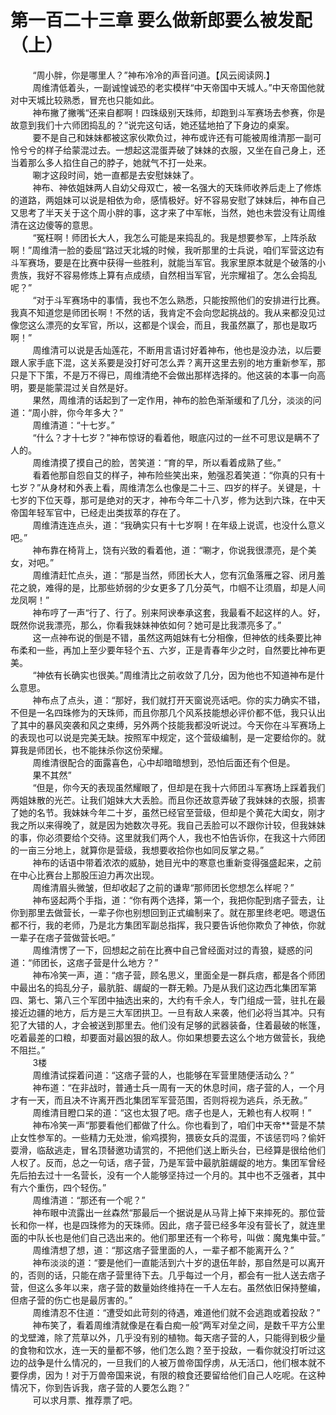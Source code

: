 <h1>第一百二十三章 要么做新郎要么被发配（上）</h1>
<div id="content">&nbsp&nbsp&nbsp&nbsp&nbsp&nbsp&nbsp&nbsp
 “周小胖，你是哪里人？”神布冷冷的声音问道。【风云阅读网.】
 <br/>&nbsp&nbsp&nbsp&nbsp&nbsp&nbsp&nbsp&nbsp
 周维清低着头，一副诚惶诚恐的老实模样“中天帝国中天城人。”中天帝国他就对中天城比较熟悉，冒充也只能如此。
 <br/>&nbsp&nbsp&nbsp&nbsp&nbsp&nbsp&nbsp&nbsp
 神布撇了撇嘴“还来自都啊！四珠级别天珠师，却跑到斗军赛场去参赛，你是故意到我们十六师团捣乱的？”说完这句话，她还猛地拍了下身边的桌案。
 <br/>&nbsp&nbsp&nbsp&nbsp&nbsp&nbsp&nbsp&nbsp
 要不是自己和妹妹都被这家伙欺负过，神布或许还有可能被周维清那一副可怜兮兮的样子给蒙混过去。一想起这混蛋弄破了妹妹的衣服，又坐在自己身上，还当着那么多人掐住自己的脖子，她就气不打一处来。
 <br/>&nbsp&nbsp&nbsp&nbsp&nbsp&nbsp&nbsp&nbsp
 唰才这段时间，她一直都是去安慰妹妹了。
 <br/>&nbsp&nbsp&nbsp&nbsp&nbsp&nbsp&nbsp&nbsp
 神布、神依姐妹两人自幼父母双亡，被一名强大的天珠师收养后走上了修炼的道路，两姐妹可以说是相依为命，感情极好。好不容易安慰了妹妹后，神布自己又思考了半天关于这个周小胖的事，这才来了中军帐，当然，她也未尝没有让周维清在这边傻等的意思。
 <br/>&nbsp&nbsp&nbsp&nbsp&nbsp&nbsp&nbsp&nbsp
 “冤枉啊！师团长大人，我怎么可能是来捣乱的。我是想要参军，上阵杀敌啊！”周维清一脸的委屈“路过天北城的时候，我听那里的士兵说，咱们军营这边有斗军赛场，要是在比赛中获得一些胜利，就能当军官。我家里原本就是个破落的小贵族，我好不容易修炼上算有点成绩，自然相当军官，光宗耀祖了。怎么会捣乱呢？”
 <br/>&nbsp&nbsp&nbsp&nbsp&nbsp&nbsp&nbsp&nbsp
 “对于斗军赛场中的事情，我也不怎么熟悉，只能按照他们的安排进行比赛。我真不知道您是师团长啊！不然的话，我肯定不会向您起挑战的。我从来都没见过像您这么漂亮的女军官，所以，这都是个误会，而且，我虽然赢了，那也是取巧啊！”
 <br/>&nbsp&nbsp&nbsp&nbsp&nbsp&nbsp&nbsp&nbsp
 周维清可以说是舌灿莲花，不断用言语讨好着神布，他也是没办法，以后要跟人家手底下混，这关系要是没打好可怎么弄？离开这里去别的地方重新参军，那只是下下策，不是万不得已，周维清绝不会做出那样选择的。他这装的本事一向高明，要是能蒙混过关自然是好。
 <br/>&nbsp&nbsp&nbsp&nbsp&nbsp&nbsp&nbsp&nbsp
 果然，周维清的话起到了一定作用，神布的脸色渐渐缓和了几分，淡淡的问道：“周小胖，你今年多大？”
 <br/>&nbsp&nbsp&nbsp&nbsp&nbsp&nbsp&nbsp&nbsp
 周维清道：“十七岁。”
 <br/>&nbsp&nbsp&nbsp&nbsp&nbsp&nbsp&nbsp&nbsp
 “什么？才十七岁？”神布惊讶的看着他，眼底闪过的一丝不可思议是瞒不了人的。
 <br/>&nbsp&nbsp&nbsp&nbsp&nbsp&nbsp&nbsp&nbsp
 周维清摸了摸自己的脸，苦笑道：“育的早，所以看着成熟了些。”
 <br/>&nbsp&nbsp&nbsp&nbsp&nbsp&nbsp&nbsp&nbsp
 看着他那自怨自艾的样子，神布险些笑出来，勉强忍着笑道：“你真的只有十七岁？”从身材和外表上看，周维清怎么也像是二十三、四岁的样子。关键是，十七岁的下位天尊，那可是绝对的天才，神布今年二十八岁，修为达到六珠，在中天帝国年轻军官中，已经走出类拔萃的存在了。
 <br/>&nbsp&nbsp&nbsp&nbsp&nbsp&nbsp&nbsp&nbsp
 周维清连连点头，道：“我确实只有十七岁啊！在年级上说谎，也没什么意义吧。”
 <br/>&nbsp&nbsp&nbsp&nbsp&nbsp&nbsp&nbsp&nbsp
 神布靠在椅背上，饶有兴致的看着他，道：“唰才，你说我很漂亮，是个美女，对吧。”
 <br/>&nbsp&nbsp&nbsp&nbsp&nbsp&nbsp&nbsp&nbsp
 周维清赶忙点头，道：“那是当然，师团长大人，您有沉鱼落雁之容、闭月羞花之貌，难得的是，比那些娇弱的少女更多了几分英气，巾帼不让须眉，却是人间龙凤啊！”
 <br/>&nbsp&nbsp&nbsp&nbsp&nbsp&nbsp&nbsp&nbsp
 神布哼了一声“行了、行了。别来阿谀奉承这套，我最看不起这样的人。好，既然你说我漂亮，那么，你看我妹妹神依如何？她可是比我漂亮多了。”
 <br/>&nbsp&nbsp&nbsp&nbsp&nbsp&nbsp&nbsp&nbsp
 这一点神布说的倒是不错，虽然这两姐妹有七分相像，但神依的线条要比神布柔和一些，再加上至少要年轻个五、六岁，正是青春年少之时，自然要比神布更美。
 <br/>&nbsp&nbsp&nbsp&nbsp&nbsp&nbsp&nbsp&nbsp
 “神依有长确实也很美。”周维清比之前收敛了几分，因为他也不知道神布是什么意思。
 <br/>&nbsp&nbsp&nbsp&nbsp&nbsp&nbsp&nbsp&nbsp
 神布点了点头，道：“那好，我们就打开天窗说亮话吧。你的实力确实不错，不但是一名四珠修为的天珠师，而且你那几个风系技能想必评价都不低，我只认出了其中的暴风突袭和风之束缚，另外两个技能我都没听说过。今天你在斗军赛场上的表现也可以说是完美无缺。按照军中规定，这个营级编制，是一定要给你的。就算我是师团长，也不能抹杀你这份荣耀。
 <br/>&nbsp&nbsp&nbsp&nbsp&nbsp&nbsp&nbsp&nbsp
 周维清很配合的面露喜色，心中却暗暗想到，恐怕后面还有个但是。
 <br/>&nbsp&nbsp&nbsp&nbsp&nbsp&nbsp&nbsp&nbsp
 果不其然”
 <br/>&nbsp&nbsp&nbsp&nbsp&nbsp&nbsp&nbsp&nbsp
 “但是，你今天的表现虽然耀眼了，但却是在我十六师团斗军赛场上踩着我们两姐妹散的光芒。让我们姐妹大大丢脸。而且你还故意弄破了我妹妹的衣服，损害了她的名节。我妹妹今年二十岁，虽然已经官至营级，但却是个黄花大闺女，刚才我之所以来得晚了，就是因为她数次寻死。我自己丢脸可以不跟你计较，但我妹妹的事，你必须要给个交待。这里就我们两个人，我也不怕告诉你，在我这十六师团的一亩三分地上，就算你是营级，我想要收拾你也如同反掌之易。”
 <br/>&nbsp&nbsp&nbsp&nbsp&nbsp&nbsp&nbsp&nbsp
 神布的话语中带着浓浓的威胁，她目光中的寒意也重新变得强盛起来，之前在中心比赛台上那股压迫力再次出现。
 <br/>&nbsp&nbsp&nbsp&nbsp&nbsp&nbsp&nbsp&nbsp
 周维清眉头微皱，但却收起了之前的谦卑“那师团长您想怎么样呢？”
 <br/>&nbsp&nbsp&nbsp&nbsp&nbsp&nbsp&nbsp&nbsp
 神布竖起两个手指，道：“你有两个选择，第一个，我把你配到痞子营去，让你到那里去做营长，一辈子你也别想回到正式编制来了。就在那里终老吧。嗯退伍都不行，我的老师，乃是北方集团军副总指挥，我只要告诉他你欺负了神依，你就一辈子在痞子营做营长吧。”
 <br/>&nbsp&nbsp&nbsp&nbsp&nbsp&nbsp&nbsp&nbsp
 周维清愣了一下，回想起之前在比赛中自己曾经面对过的青狼，疑惑的问道：“师团长，这痞子营是什么地方？”
 <br/>&nbsp&nbsp&nbsp&nbsp&nbsp&nbsp&nbsp&nbsp
 神布冷笑一声，道：“痞子营，顾名思义，里面全是一群兵痞，都是各个师团中最出名的捣乱分子，最肮脏、龌龊的一群无赖。乃是从我们这边西北集团军第四、第七、第八三个军团中抽选出来的，大约有千余人，专门组成一营，驻扎在最接近边疆的地方，后方是三大军团拱卫。一旦有敌人来袭，他们必将当其冲。只有犯了大错的人，才会被送到那里去。他们没有足够的武器装备，住着最破的帐篷，吃着最差的口粮，却要面对最凶狠的敌人。你如果想要去这么个地方做营长，我绝不阻拦。”
 <br/>&nbsp&nbsp&nbsp&nbsp&nbsp&nbsp&nbsp&nbsp
 3楼
 <br/>&nbsp&nbsp&nbsp&nbsp&nbsp&nbsp&nbsp&nbsp
 周维清试探着问道：“这痞子营的人，也能够在军营里随便活动么？”
 <br/>&nbsp&nbsp&nbsp&nbsp&nbsp&nbsp&nbsp&nbsp
 神布道：“在非战时，普通士兵一周有一天的休息时间，痞子营的人，一个月才有一天，而且决不许离开西北集团军军营范围，否则将视为逃兵，杀无赦。”
 <br/>&nbsp&nbsp&nbsp&nbsp&nbsp&nbsp&nbsp&nbsp
 周维清目瞪口呆的道：“这也太狠了吧。痞子也是人，无赖也有人权啊！”
 <br/>&nbsp&nbsp&nbsp&nbsp&nbsp&nbsp&nbsp&nbsp
 神布冷笑一声“那要看他们都做了什么。你也看到了，咱们中天帝**营是不禁止女性参军的。一些精力无处泄，偷鸡摸狗，猥亵女兵的混蛋，不该惩罚吗？偷奸耍滑，临敌逃走，冒名顶替邀功请赏的，不把他们送上断头台，已经算是很给他们人权了。反而，总之一句话，痞子营，乃是军营中最肮脏龌龊的地方。集团军曾经先后拍去过十一名营长，没有一个人能够坚持过一个月的。其中也不乏强者，其中有六个重伤，四个轻伤。”
 <br/>&nbsp&nbsp&nbsp&nbsp&nbsp&nbsp&nbsp&nbsp
 周维清道：“那还有一个呢？”
 <br/>&nbsp&nbsp&nbsp&nbsp&nbsp&nbsp&nbsp&nbsp
 神布眼中流露出一丝森然“那最后一个据说是从马背上掉下来摔死的。那位营长和你一样，也是四珠修为的天珠师。因此，痞子营已经多年没有营长了，就连里面的中队长也是他们自己选出来的。他们那里还有一个称号，叫做：魔鬼集中营。”
 <br/>&nbsp&nbsp&nbsp&nbsp&nbsp&nbsp&nbsp&nbsp
 周维清想了想，道：“那这痞子营里面的人，一辈子都不能离开么？”
 <br/>&nbsp&nbsp&nbsp&nbsp&nbsp&nbsp&nbsp&nbsp
 神布淡淡的道：“要是他们一直能活到六十岁的退伍年龄，那自然是可以离开的，否则的话，只能在痞子营里待下去。几乎每过一个月，都会有一批人送去痞子营，但这么多年以来，痞子营的数量始终维持在一千人左右。虽然依旧保持整编，但痞子营的伤亡也是最厉害的。”
 <br/>&nbsp&nbsp&nbsp&nbsp&nbsp&nbsp&nbsp&nbsp
 周维清忍不住道：“遭受如此苛刻的待遇，难道他们就不会逃跑或着投敌？”
 <br/>&nbsp&nbsp&nbsp&nbsp&nbsp&nbsp&nbsp&nbsp
 神布笑了，看着周维清就像是在看白痴一般“两军对垒之间，是数千平方公里的戈壁滩，除了荒草以外，几乎没有别的植物。每天痞子营的人，只能得到极少量的食物和饮水，连一天的量都不够，他们怎么跑？至于投敌，一看你就没打听过这边的战争是什么情况的，一旦我们的人被万兽帝国俘虏，从无活口，他们根本就不要俘虏，因为！对于万兽帝国来说，有限的粮食还要留给他们自己人吃呢。在这种情况下，你到告诉我，痞子营的人要怎么跑？”
 <br/>&nbsp&nbsp&nbsp&nbsp&nbsp&nbsp&nbsp&nbsp
 可以求月票、推荐票了吧。
 <br/>&nbsp&nbsp&nbsp&nbsp&nbsp&nbsp&nbsp&nbsp
 <br/>&nbsp&nbsp&nbsp&nbsp&nbsp&nbsp&nbsp&nbsp
</div>
